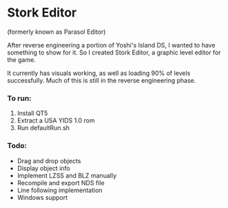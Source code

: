 # Stork Editor
(formerly known as Parasol Editor)

After reverse engineering a portion of Yoshi's Island DS, I wanted to have something to show for it. So I created Stork Editor, a graphic level editor for the game.

It currently has visuals working, as well as loading 90% of levels successfully. Much of this is still in the reverse engineering phase.

### To run:
1. Install QT5
2. Extract a USA YIDS 1.0 rom
3. Run defaultRun.sh

### Todo:
- Drag and drop objects
- Display object info
- Implement LZSS and BLZ manually
- Recompile and export NDS file
- Line following implementation
- Windows support